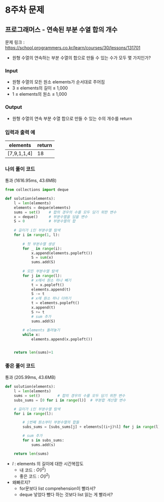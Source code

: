 # 8주차 문제

## 프로그래머스 - 연속된 부분 수열 합의 개수
문제 링크 : https://school.programmers.co.kr/learn/courses/30/lessons/131701<br>
- 원형 수열의 연속하는 부분 수열의 합으로 만들 수 있는 수가 모두 몇 가지인가? 

### **Input**
- 원형 수열의 모든 원소 elements가 순서대로 주어짐
- 3 ≤ elements의 길이 ≤ 1,000
- 1 ≤ elements의 원소 ≤ 1,000


### **Output**
-  원형 수열의 연속 부분 수열 합으로 만들 수 있는 수의 개수를 return
 

### **입력과 출력 예**
| elements | return |
|----------|--------|
| [7,9,1,1,4] | 18 |


### **나의 풀이 코드**
통과 (1616.95ms, 43.6MB)
```python
from collections import deque

def solution(elements):
    l = len(elements)
    elements = deque(elements)
    sums = set()    # 합의 경우의 수를 모두 담기 위한 변수
    x = deque()     # 부분수열을 담을 변수
    S = 0           # 부분수열의 합
    
    # 길이가 i인 부분수열 탐색
    for i in range(1, l):
        
        # 첫 부분수열 생성
        for _ in range(i):
            x.append(elements.popleft())
            S = sum(x)
            sums.add(S)
        
        # 모든 부분수열 탐색
        for j in range(l):
            # x에서 원소 하나 빼기
            t = x.popleft()
            elements.append(t)
            S -= t
            # x에 원소 하나 더하기
            t = elements.popleft()
            x.append(t)
            S += t
            # sum 추가
            sums.add(S)
        
        # elements 돌려놓기
        while x:
            elements.append(x.popleft())


    return len(sums)+1
```

### **좋은 풀이 코드**
통과 (205.99ms, 43.6MB)
```python
def solution(elements):
    l = len(elements)   
    sums = set()        # 합의 경우의 수를 모두 담기 위한 변수
    subs_sums = [0 for i in range(l)]  # 부분합 계산할 변수

    # 길이가 i인 부분수열 탐색
    for i in range(l):

        # j번째 원소부터 부분수열의 합들
        subs_sums = [subs_sums[j] + elements[(i+j)%l] for j in range(l)]

        # sum 추가
        for s in subs_sums:
            sums.add(s)

    return len(sums)
```

- $l$ : elements 의 길이에 대한 시간복잡도
  - 내 코드 :  $O(l^2)$
  - 좋은 코드 : $O(l^2)$ 
- 왜빠르지? 
  - for문보다 list comprehension이 빨라서?
  - deque 넣었다 뺐다 하는 것보다 list 읽는 게 빨라서? 